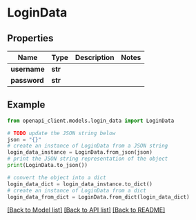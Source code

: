 # LoginData


## Properties

Name | Type | Description | Notes
------------ | ------------- | ------------- | -------------
**username** | **str** |  | 
**password** | **str** |  | 

## Example

```python
from openapi_client.models.login_data import LoginData

# TODO update the JSON string below
json = "{}"
# create an instance of LoginData from a JSON string
login_data_instance = LoginData.from_json(json)
# print the JSON string representation of the object
print(LoginData.to_json())

# convert the object into a dict
login_data_dict = login_data_instance.to_dict()
# create an instance of LoginData from a dict
login_data_from_dict = LoginData.from_dict(login_data_dict)
```
[[Back to Model list]](../README.md#documentation-for-models) [[Back to API list]](../README.md#documentation-for-api-endpoints) [[Back to README]](../README.md)


